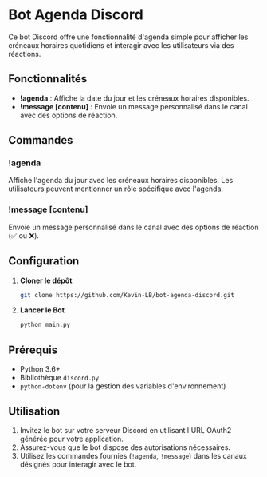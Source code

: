 # Bot Agenda Discord

Ce bot Discord offre une fonctionnalité d'agenda simple pour afficher les créneaux horaires quotidiens et interagir avec les utilisateurs via des réactions.

## Fonctionnalités

- **!agenda** : Affiche la date du jour et les créneaux horaires disponibles.
- **!message [contenu]** : Envoie un message personnalisé dans le canal avec des options de réaction.

## Commandes

### !agenda
Affiche l'agenda du jour avec les créneaux horaires disponibles. Les utilisateurs peuvent mentionner un rôle spécifique avec l'agenda.

### !message [contenu]
Envoie un message personnalisé dans le canal avec des options de réaction (✅ ou ❌).

## Configuration

1. **Cloner le dépôt**
   ```bash
   git clone https://github.com/Kevin-LB/bot-agenda-discord.git
   ```

2. **Lancer le Bot**
   ```bash
   python main.py
   ```

## Prérequis

- Python 3.6+
- Bibliothèque `discord.py`
- `python-dotenv` (pour la gestion des variables d'environnement)

## Utilisation

1. Invitez le bot sur votre serveur Discord en utilisant l'URL OAuth2 générée pour votre application.
2. Assurez-vous que le bot dispose des autorisations nécessaires.
3. Utilisez les commandes fournies (`!agenda`, `!message`) dans les canaux désignés pour interagir avec le bot.
